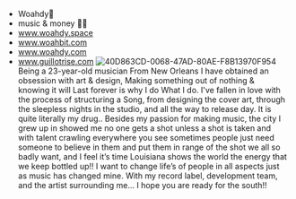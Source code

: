 - Woahdy🔹
- music & money 🎵💲
- www.woahdy.space
- www.woahbit.com
- www.woahdy.com
- www.guillotrise.com
![40D863CD-0068-47AD-80AE-F8B13970F954](https://user-images.githubusercontent.com/80494215/161287365-76d73839-724c-4037-b3c4-770115033aad.jpg)
Being a 23-year-old musician From New Orleans I have obtained an obsession with art
& design, Making something out of nothing & knowing it will Last forever is why I do
What I do. I've fallen in love with the process of structuring a Song, 
from designing the cover art, through the sleepless nights in the studio, 
and all the way to release day. It is quite literally my drug..  Besides 
my passion for making music, the city I grew up in showed me no one gets 
a shot unless a shot is taken and with talent crawling everywhere you see
sometimes people just need someone to believe in them and put them in range
of the shot we all so badly want, and I feel it’s time Louisiana shows the 
world the energy that we keep bottled up!! I want to change life’s of people
in all aspects just as music has changed mine. With my record label, development team,
and the artist surrounding me... I hope you are ready for the south!! 

